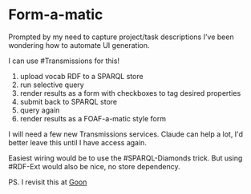 # Form-a-matic

Prompted by my need to capture project/task descriptions I've been wondering how to automate UI generation.

I can use #Transmissions for this!

1. upload vocab RDF to a SPARQL store
2. run selective query
3. render results as a form with checkboxes to tag desired properties
4. submit back to SPARQL store
5. query again
6. render results as a FOAF-a-matic style form

I will need a few new Transmissions services. Claude can help a lot, I'd better leave this until I have access again.

Easiest wiring would be to use the #SPARQL-Diamonds trick. But using #RDF-Ext would also be nice, no store dependency.

PS. I revisit this at [Goon](https://danny.ayers.name/entries/2024-09-10_goon.html)
